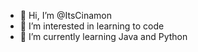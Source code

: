 - 👋 Hi, I’m @ItsCinamon
- 👀 I’m interested in learning to code
- 🌱 I’m currently learning Java and Python
